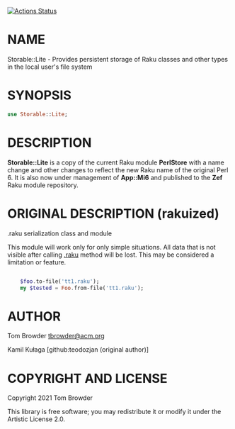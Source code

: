 [![Actions Status](https://github.com/tbrowder/Storable-Lite/workflows/test/badge.svg)](https://github.com/tbrowder/Storable-Lite/actions)

NAME
====

Storable::Lite - Provides persistent storage of Raku classes and other types in the local user's file system

SYNOPSIS
========

```raku
use Storable::Lite;
```

DESCRIPTION
===========

**Storable::Lite** is a copy of the current Raku module **PerlStore** with a name change and other changes to reflect the new Raku name of the original Perl 6. It is also now under management of **App::Mi6** and published to the **Zef** Raku module repository.

ORIGINAL DESCRIPTION (rakuized)
===============================

.raku serialization class and module

This module will work only for only simple situations. All data that is not visible after calling [.raku](http://doc.raku.org/routine/perl) method will be lost. This may be considered a limitation or feature.

```raku my Bar $bar .= new(a=> 128); my Foo $foo .= new(u=> 'Gore', bar => $bar);

    $foo.to-file('tt1.raku');
    my $tested = Foo.from-file('tt1.raku');

```

AUTHOR
======

Tom Browder <tbrowder@acm.org>

Kamil Kułaga [github:teodozjan (original author)]

COPYRIGHT AND LICENSE
=====================

Copyright 2021 Tom Browder

This library is free software; you may redistribute it or modify it under the Artistic License 2.0.

